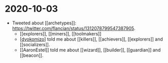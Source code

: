 # 2020-10-03

 - Tweeted about [[archetypes]]: https://twitter.com/flancian/status/1312078799547387905.
   - [[explorers]], [[miners]], [[toolmakers]]
   - [[dyokomizo]] told me about [[killers]], [[achievers]], [[explorers]] and [[socializers]].
   - [[AaronEstel]] told me about [[wizard]], [[builder]], [[guardian]] and [[beacon]].
 
[//begin]: # "Autogenerated link references for markdown compatibility"
[dyokomizo]: ../dyokomizo "Dyokomizo"
[//end]: # "Autogenerated link references"